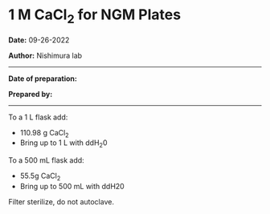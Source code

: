 ﻿# 1 M CaCl<sub>2</sub> for NGM Plates</b>

**Date:** 09-26-2022

**Author:** Nishimura lab

---

**Date of preparation:** 

**Prepared by:** 

---

To a 1 L flask add:
- 110.98 g CaCl<sub>2</sub>
- Bring up to 1 L with ddH<sub>2</sub>0   


To a 500 mL flask add:
- 55.5g CaCl<sub>2</sub>
- Bring up to 500 mL with ddH20   

Filter sterilize, do not autoclave.
